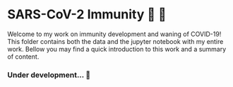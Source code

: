# SARS-CoV-2 Immunity :microscope: :space_invader:

Welcome to my work on immunity development and waning of COVID-19! This folder contains both the data and the jupyter notebook with my entire work. Bellow you may find a quick introduction to this work and a summary of content.

### Under development... :construction:
